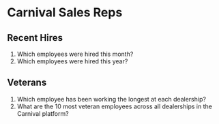 # Carnival Sales Reps

## Recent Hires

1. Which employees were hired this month?
1. Which employees were hired this year?

## Veterans

1. Which employee has been working the longest at each dealership?
1. What are the 10 most veteran employees across all dealerships in the Carnival platform?
